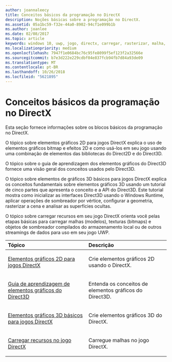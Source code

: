 ```yaml
---
author: joannaleecy
title: Conceitos básicos da programação no DirectX
description: Noções básicas sobre a programação no DirectX.
ms.assetid: 05a1bc59-f32e-44a0-8902-94cf1e099b1b
ms.author: joanlee
ms.date: 02/08/2017
ms.topic: article
keywords: windows 10, uwp, jogo, directx, carregar, rasterizar, malha, bitmap, 2D, 3D
ms.localizationpriority: medium
ms.openlocfilehash: 7947f1e0684bc76c95fe8099f5ef123f2a32566e
ms.sourcegitcommit: b7e3d222e229cdbf04e837fcb94fb7d84a93de09
ms.translationtype: MT
ms.contentlocale: pt-BR
ms.lasthandoff: 10/26/2018
ms.locfileid: "5621895"
---
```

# <a name="fundamentals-of-directx-programming"></a>Conceitos básicos da programação no DirectX

Esta seção fornece informações sobre os blocos básicos da programação no DirectX.

O tópico sobre elementos gráficos 2D para jogos DirectX explica o uso de elementos gráficos bitmap e efeitos 2D e como usá-los em seu jogo usando uma combinação de elementos das bibliotecas do Direct2D e do Direct3D.

O tópico sobre o guia de aprendizagem dos elementos gráficos do Direct3D fornece uma visão geral dos conceitos usados pelo Direct3D.

O tópico sobre elementos de gráficos 3D básicos para jogos DirectX explica os conceitos fundamentais sobre elementos gráficos 3D usando um tutorial de cinco partes que apresenta o conceito e a API do Direct3D. Este tutorial mostra como inicializar as interfaces Direct3D usando o Windows Runtime, aplicar operações de sombreador por vértice, configurar a geometria, rasterizar a cena e analisar as superfícies ocultas.

O tópico sobre carregar recursos em seu jogo DirectX orienta você pelas etapas básicas para carregar malhas (modelos), texturas (bitmaps) e objetos de sombreador compilados do armazenamento local ou de outros streamings de dados para uso em seu jogo UWP.

<table>
<colgroup>
<col width="50%" />
<col width="50%" />
</colgroup>
<thead>
<tr class="header">
<th align="left">Tópico</th>
<th align="left">Descrição</th>
</tr>
</thead>
<tbody>
<tr class="odd">
<td align="left"><p><a href="working-with-2d-graphics-in-your-directx-game.md">Elementos gráficos 2D para jogos DirectX</a></p></td>
<td align="left"><p>Crie elementos gráficos 2D usando o DirectX.</p></td>
</tr>
<tr class="even">
<td align="left"><p><a href="https://msdn.microsoft.com/windows/uwp/graphics-concepts/index">Guia de aprendizagem de elementos gráficos do Direct3D</a></p></td>
<td align="left"><p>Entenda os conceitos de elementos gráficos do Direct3D.</p></td>
</tr>
<tr class="odd">
<td align="left"><p><a href="an-introduction-to-3d-graphics-with-directx.md">Elementos gráficos 3D básicos para jogos DirectX</a></p></td>
<td align="left"><p>Crie elementos gráficos 3D do DirectX.</p></td>
</tr>
<tr class="even">
<td align="left"><p><a href="load-a-game-asset.md">Carregar recursos no jogo DirectX</a></p></td>
<td align="left"><p>Carregue malhas no jogo DirectX.</p></td>
</tr>
</tbody>
</table>